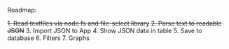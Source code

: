 Roadmap:

~~1. Read textfiles via node fs and file-select library~~
~~2. Parse text to readable JSON~~
3. Import JSON to App
4. Show JSON data in table
5. Save to database
6. Filters
7. Graphs
